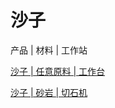 # 沙子

产品 | 材料 | 工作站

[沙子 | 任意原料 | 工作台](/zh_cn/recipes/sand/sand__any_material__crafting.md)

[沙子 | 砂岩 | 切石机](/zh_cn/recipes/sand/sand__sandstone__stonecutting.md)

